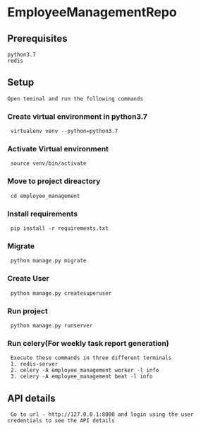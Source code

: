 # EmployeeManagementRepo
## Prerequisites
    python3.7
    redis

## Setup
    Open teminal and run the following commands
### Create virtual environment in python3.7
     virtualenv venv --python=python3.7
### Activate Virtual environment
     source venv/bin/activate
### Move to project direactory
     cd employee_management
### Install requirements
     pip install -r requirements.txt
### Migrate
     python manage.py migrate
### Create User
     python manage.py createsuperuser
### Run project
     python manage.py runserver
### Run celery(For weekly task report generation)
     Execute these commands in three different terminals
     1. redis-server
     2. celery -A employee_management worker -l info
     3. celery -A employee_management beat -l info
     
## API details
     Go to url - http://127.0.0.1:8000 and login using the user credentials to see the API details
     

  
